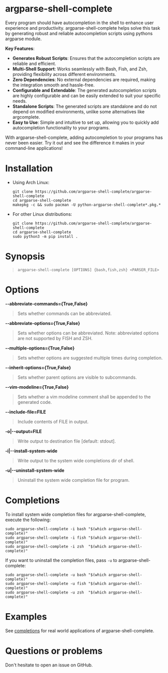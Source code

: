 argparse-shell-complete
=======================

Every program should have autocompletion in the shell to enhance user experience and productivity. argparse-shell-complete helps solve this task by generating robust and reliable autocompletion scripts using pythons argparse module.

**Key Features**:
- **Generates Robust Scripts**: Ensures that the autocompletion scripts are reliable and efficient.
- **Multi-Shell Support**: Works seamlessly with Bash, Fish, and Zsh, providing flexibility across different environments.
- **Zero Dependencies**: No external dependencies are required, making the integration smooth and hassle-free.
- **Configurable and Extendable**: The generated autocompletion scripts are highly configurable and can be easily extended to suit your specific needs.
- **Standalone Scripts**: The generated scripts are standalone and do not depend on modified environments, unlike some alternatives like argcomplete.
- **Easy to Use**: Simple and intuitive to set up, allowing you to quickly add autocompletion functionality to your programs.

With argparse-shell-complete, adding autocompletion to your programs has never been easier. Try it out and see the difference it makes in your command-line applications!

Installation
============

- Using Arch Linux:
  ```
  git clone https://github.com/argparse-shell-complete/argparse-shell-complete
  cd argparse-shell-complete
  makepkg -c && sudo pacman -U python-argparse-shell-complete*.pkg.*
  ```

- For other Linux distributions:
  ```
  git clone https://github.com/argparse-shell-complete/argparse-shell-complete
  cd argparse-shell-complete
  sudo python3 -m pip install .
  ```

Synopsis
========

> `argparse-shell-complete [OPTIONS] {bash,fish,zsh} <PARSER_FILE>`

Options
=======

**--abbreviate-commands={True,False}**

> Sets whether commands can be abbreviated.

**--abbreviate-options={True,False}**

> Sets whether options can be abbreviated.
> Note: abbreviated options are not supported by FISH and ZSH.

**--multiple-options={True,False}**

> Sets whether options are suggested multiple times during completion.

**--inherit-options={True,False}**

> Sets whether parent options are visible to subcommands.

**--vim-modeline={True,False}**

> Sets whether a vim modeline comment shall be appended to the generated code.

**--include-file=FILE**

> Include contents of FILE in output.

**-o|--output=FILE**

> Write output to destination file [default: stdout].

**-i|--install-system-wide**

> Write output to the system wide completions dir of shell.

**-u|--uninstall-system-wide**

> Uninstall the system wide completion file for program.

Completions
===========

To install system wide completion files for argparse-shell-complete, execute the following:

```
sudo argparse-shell-complete -i bash "$(which argparse-shell-complete)"
sudo argparse-shell-complete -i fish "$(which argparse-shell-complete)"
sudo argparse-shell-complete -i zsh  "$(which argparse-shell-complete)"
```

If you want to uninstall the completion files, pass `-u` to argparse-shell-complete:

```
sudo argparse-shell-complete -u bash "$(which argparse-shell-complete)"
sudo argparse-shell-complete -u fish "$(which argparse-shell-complete)"
sudo argparse-shell-complete -u zsh  "$(which argparse-shell-complete)"
```

Examples
========

See [completions](https://github.com/argparse-shell-complete/argparse-shell-complete/tree/main/completions) for real world applications of argparse-shell-complete.

Questions or problems
=====================

Don't hesitate to open an issue on GitHub.
